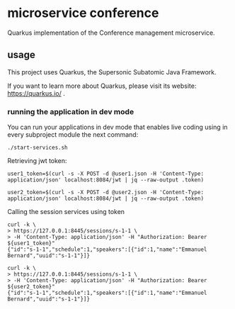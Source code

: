 # microservice conference

Quarkus implementation of the Conference management microservice.

## usage

This project uses Quarkus, the Supersonic Subatomic Java Framework.

If you want to learn more about Quarkus, please visit its website: https://quarkus.io/ .

### running the application in dev mode

You can run your applications in dev mode that enables live coding using in every subproject module the next command:
```
./start-services.sh
```

Retrieving jwt token:
```
user1_token=$(curl -s -X POST -d @user1.json -H 'Content-Type: application/json' localhost:8084/jwt | jq --raw-output .token)

user2_token=$(curl -s -X POST -d @user2.json -H 'Content-Type: application/json' localhost:8084/jwt | jq --raw-output .token)
```

Calling the session services using token
```
curl -k \
> https://127.0.0.1:8445/sessions/s-1-1 \
> -H 'Content-Type: application/json' -H "Authorization: Bearer ${user1_token}"
{"id":"s-1-1","schedule":1,"speakers":[{"id":1,"name":"Emmanuel Bernard","uuid":"s-1-1"}]}

curl -k \
> https://127.0.0.1:8445/sessions/s-1-1 \
> -H 'Content-Type: application/json' -H "Authorization: Bearer ${user2_token}"
{"id":"s-1-1","schedule":1,"speakers":[{"id":1,"name":"Emmanuel Bernard","uuid":"s-1-1"}]}
```
